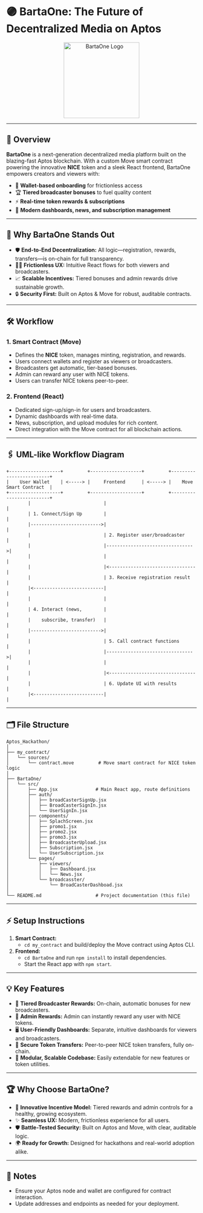 # 🟣 BartaOne: The Future of Decentralized Media on Aptos

<p align="center">
  <img src="./BartaOne/src/asset/logo.png" alt="BartaOne Logo" width="200"/>
</p>

---

## 🚀 Overview
**BartaOne** is a next-generation decentralized media platform built on the blazing-fast Aptos blockchain. With a custom Move smart contract powering the innovative **NICE** token and a sleek React frontend, BartaOne empowers creators and viewers with:
- 🔑 **Wallet-based onboarding** for frictionless access
- 🏆 **Tiered broadcaster bonuses** to fuel quality content
- ⚡ **Real-time token rewards & subscriptions**
- 📰 **Modern dashboards, news, and subscription management**

---

## 🌟 Why BartaOne Stands Out
- 🛡️ **End-to-End Decentralization:** All logic—registration, rewards, transfers—is on-chain for full transparency.
- 🧑‍💻 **Frictionless UX:** Intuitive React flows for both viewers and broadcasters.
- 📈 **Scalable Incentives:** Tiered bonuses and admin rewards drive sustainable growth.
- 🔒 **Security First:** Built on Aptos & Move for robust, auditable contracts.

---

## 🛠️ Workflow
### 1. Smart Contract (Move)
- Defines the **NICE** token, manages minting, registration, and rewards.
- Users connect wallets and register as viewers or broadcasters.
- Broadcasters get automatic, tier-based bonuses.
- Admin can reward any user with NICE tokens.
- Users can transfer NICE tokens peer-to-peer.

### 2. Frontend (React)
- Dedicated sign-up/sign-in for users and broadcasters.
- Dynamic dashboards with real-time data.
- News, subscription, and upload modules for rich content.
- Direct integration with the Move contract for all blockchain actions.

---

## 🖇️ UML-like Workflow Diagram
```
+-------------------+         +-------------------+         +-------------------------+
|    User Wallet    | <-----> |     Frontend      | <-----> |    Move Smart Contract  |
+-------------------+         +-------------------+         +-------------------------+
        |                           |                                 |
        | 1. Connect/Sign Up        |                                 |
        |-------------------------->|                                 |
        |                           | 2. Register user/broadcaster    |
        |                           |-------------------------------->|
        |                           |                                 |
        |                           |<--------------------------------|
        |                           | 3. Receive registration result  |
        |<--------------------------|                                 |
        |                           |                                 |
        | 4. Interact (news,        |                                 |
        |    subscribe, transfer)   |                                 |
        |-------------------------->|                                 |
        |                           | 5. Call contract functions      |
        |                           |-------------------------------->|
        |                           |                                 |
        |                           |<--------------------------------|
        |                           | 6. Update UI with results       |
        |<--------------------------|                                 |
```

---

## 🗂️ File Structure
```
Aptos_Hackathon/
│
├── my_contract/
│   └── sources/
│       └── contract.move         # Move smart contract for NICE token logic
│
├── BartaOne/
│   └── src/
│       ├── App.jsx              # Main React app, route definitions
│       ├── auth/
│       │   ├── broadCasterSignUp.jsx
│       │   ├── BroadCasterSignIn.jsx
│       │   └── UserSignIn.jsx
│       ├── components/
│       │   ├── SplachScreen.jsx
│       │   ├── promo1.jsx
│       │   ├── promo2.jsx
│       │   ├── promo3.jsx
│       │   ├── BroadcasterUpload.jsx
│       │   ├── Subscription.jsx
│       │   └── UserSubscription.jsx
│       └── pages/
│           ├── viewers/
│           │   ├── Dashboard.jsx
│           │   └── News.jsx
│           └── broadcasster/
│               └── BroadCasterDashboad.jsx
│
└── README.md                    # Project documentation (this file)
```

---

## ⚡ Setup Instructions
1. **Smart Contract:**
   - `cd my_contract` and build/deploy the Move contract using Aptos CLI.
2. **Frontend:**
   - `cd BartaOne` and run `npm install` to install dependencies.
   - Start the React app with `npm start`.

---

## 💡 Key Features
- 🏅 **Tiered Broadcaster Rewards:** On-chain, automatic bonuses for new broadcasters.
- 🎁 **Admin Rewards:** Admin can instantly reward any user with NICE tokens.
- 🖥️ **User-Friendly Dashboards:** Separate, intuitive dashboards for viewers and broadcasters.
- 🔄 **Secure Token Transfers:** Peer-to-peer NICE token transfers, fully on-chain.
- 🧩 **Modular, Scalable Codebase:** Easily extendable for new features or token utilities.

---

## 🏆 Why Choose BartaOne?
- 🚀 **Innovative Incentive Model:** Tiered rewards and admin controls for a healthy, growing ecosystem.
- ✨ **Seamless UX:** Modern, frictionless experience for all users.
- 🛡️ **Battle-Tested Security:** Built on Aptos and Move, with clear, auditable logic.
- 🌍 **Ready for Growth:** Designed for hackathons and real-world adoption alike.

---

## 📢 Notes
- Ensure your Aptos node and wallet are configured for contract interaction.
- Update addresses and endpoints as needed for your deployment.

